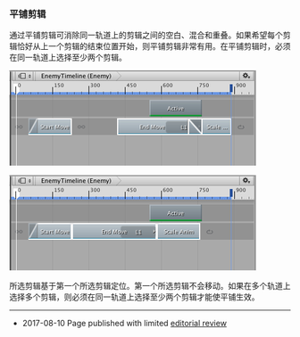 ### 平铺剪辑

通过平铺剪辑可消除同一轨道上的剪辑之间的空白、混合和重叠。如果希望每个剪辑恰好从上一个剪辑的结束位置开始，则平铺剪辑非常有用。在平铺剪辑时，必须在同一轨道上选择至少两个剪辑。

![选择了具有混合和空白的三个剪辑](../uploads/Main/timeline_clips_tile_selection.png)

![平铺可消除所选剪辑之间的混合和空白](../uploads/Main/timeline_clips_tile_result.png)

所选剪辑基于第一个所选剪辑定位。第一个所选剪辑不会移动。如果在多个轨道上选择多个剪辑，则必须在同一轨道上选择至少两个剪辑才能使平铺生效。

---
* <span class="page-edit">2017-08-10  Page published with limited [editorial review](DocumentationEditorialReview.html)
</span>
